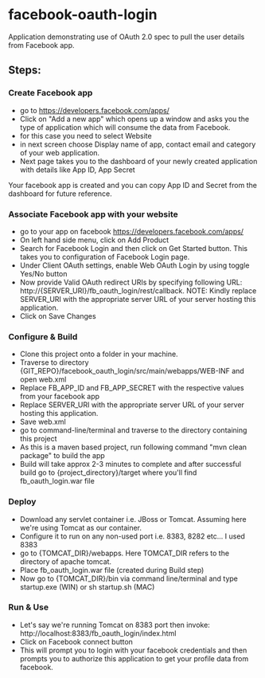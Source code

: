 # facebook-oauth-login

Application demonstrating use of OAuth 2.0 spec to pull the user details from Facebook app.

## Steps:

### Create Facebook app

- go to https://developers.facebook.com/apps/
- Click on "Add a new app" which opens up a window and asks you the type of application which will consume the data from Facebook.
- for this case you need to select Website
- in next screen choose Display name of app, contact email and category of your web application.
- Next page takes you to the dashboard of your newly created application with details like App ID, App Secret

Your facebook app is created and you can copy App ID and Secret from the dashboard for future reference.

### Associate Facebook app with your website

- go to your app on facebook https://developers.facebook.com/apps/
- On left hand side menu, click on Add Product
- Search for Facebook Login and then click on Get Started button. This takes you to configuration of Facebook Login page.
- Under Client OAuth settings, enable Web OAuth Login by using toggle Yes/No button
- Now provide Valid OAuth redirect URIs by specifying following URL: http://{SERVER_URI}/fb_oauth_login/rest/callback.
NOTE: Kindly replace SERVER_URI with the appropriate server URL of your server hosting this application.
- Click on Save Changes

### Configure & Build

- Clone this project onto a folder in your machine.
- Traverse to directory {GIT_REPO}/facebook_oauth_login/src/main/webapps/WEB-INF and open web.xml
- Replace FB_APP_ID and FB_APP_SECRET with the respective values from your facebook app
- Replace SERVER_URI with the appropriate server URL of your server hosting this application. 
- Save web.xml
- go to command-line/terminal and traverse to the directory containing this project
- As this is a maven based project, run following command "mvn clean package" to build the app
- Build will take approx 2-3 minutes to complete and after successful build go to {project_directory}/target where you'll find fb_oauth_login.war file

### Deploy 

- Download any servlet container i.e. JBoss or Tomcat. Assuming here we're using Tomcat as our container.
- Configure it to run on any non-used port i.e. 8383, 8282 etc... I used 8383
- go to {TOMCAT_DIR}/webapps. Here TOMCAT_DIR refers to the directory of apache tomcat.
- Place fb_oauth_login.war file (created during Build step)
- Now go to {TOMCAT_DIR}/bin via command line/terminal and type startup.exe (WIN) or sh startup.sh (MAC)

### Run & Use

- Let's say we're running Tomcat on 8383 port then invoke:
  http://localhost:8383/fb_oauth_login/index.html
- Click on Facebook connect button
- This will prompt you to login with your facebook credentials and then prompts you to authorize this application to get your profile data from facebook.


